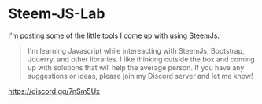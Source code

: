 # Steem-JS-Lab
I'm posting some of the little tools I come up with using SteemJs.

>I'm learning Javascript while intereacting with SteemJs, Bootstrap, Jquerry, and other libraries. I like thinking outside the box and coming up with solutions that will help the average person.  If you have any suggestions or ideas, please join my Discord server and let me know! 

https://discord.gg/7nSm5Ux
